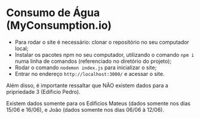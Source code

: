 # Consumo de Água (MyConsumption.io)

- Para rodar o site é necessário: clonar o repositório no seu computador local;
- Instalar os pacotes npm no seu computador, utilizando o comando `npm i` numa linha de comandos (referenciado no diretório do projeto);
- Rodar o comando `nodemon index.js` para inicializar o site;
- Entrar no endereço `http://localhost:3000/` e acessar o site.


Além disso, é importante ressaltar que NÃO existem dados para a pripriedade 3 (Edificio Pedro).

Existem dados somente para os Edificios Mateus (dados somente nos dias 15/06 e 16/06), e João (dados somente nos dias 06/06 à 12/06).

